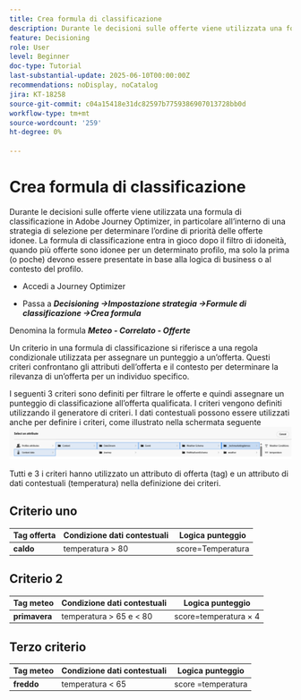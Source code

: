 ```yaml
---
title: Crea formula di classificazione
description: Durante le decisioni sulle offerte viene utilizzata una formula di classificazione in Adobe Journey Optimizer, in particolare all’interno di una strategia di selezione per determinare l’ordine di priorità delle offerte idonee.
feature: Decisioning
role: User
level: Beginner
doc-type: Tutorial
last-substantial-update: 2025-06-10T00:00:00Z
recommendations: noDisplay, noCatalog
jira: KT-18258
source-git-commit: c04a15418e31dc82597b7759386907013728bb0d
workflow-type: tm+mt
source-wordcount: '259'
ht-degree: 0%

---
```


# Crea formula di classificazione

Durante le decisioni sulle offerte viene utilizzata una formula di classificazione in Adobe Journey Optimizer, in particolare all’interno di una strategia di selezione per determinare l’ordine di priorità delle offerte idonee. La formula di classificazione entra in gioco dopo il filtro di idoneità, quando più offerte sono idonee per un determinato profilo, ma solo la prima (o poche) devono essere presentate in base alla logica di business o al contesto del profilo.

* Accedi a Journey Optimizer

* Passa a _**Decisioning ->Impostazione strategia ->Formule di classificazione ->Crea formula**_

Denomina la formula _**Meteo - Correlato - Offerte**_



Un criterio in una formula di classificazione si riferisce a una regola condizionale utilizzata per assegnare un punteggio a un’offerta. Questi criteri confrontano gli attributi dell’offerta e il contesto per determinare la rilevanza di un’offerta per un individuo specifico.

I seguenti 3 criteri sono definiti per filtrare le offerte e quindi assegnare un punteggio di classificazione all’offerta qualificata. I criteri vengono definiti utilizzando il generatore di criteri. I dati contestuali possono essere utilizzati anche per definire i criteri, come illustrato nella schermata seguente
![contxt-data](assets/context-data.png)

Tutti e 3 i criteri hanno utilizzato un attributo di offerta (tag) e un attributo di dati contestuali (temperatura) nella definizione dei criteri.

## Criterio uno

| **Tag offerta** | **Condizione dati contestuali** | **Logica punteggio** |
|------------------|---------------------|-------------------------------------|
| **caldo** | temperatura > 80 | score=Temperatura |


## Criterio 2

| **Tag meteo** | **Condizione dati contestuali** | **Logica punteggio** |
|------------------|---------------------------|----------------------------------------------|
| **primavera** | temperatura > 65 e &lt; 80 | score=temperatura × 4 |

## Terzo criterio

| **Tag meteo** | **Condizione dati contestuali** | **Logica punteggio** |
|------------------|---------------------------|----------------------------------------------|
| **freddo** | temperatura &lt; 65 | score =temperatura |
